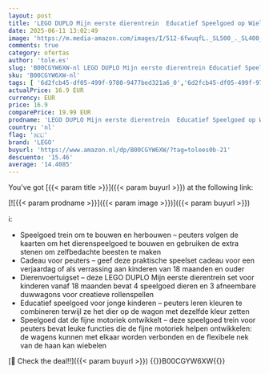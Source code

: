 ```yaml
---
layout: post
title: 'LEGO DUPLO Mijn eerste dierentrein  Educatief Speelgoed op Wielen voor Peuters  Creatieve Dieren om te Bouwen en Herbouwen  Bouwpakket voor Kinderen  Cadeau voor Jongen of Meisje vanaf 1 5 jaar 10412'
date: 2025-06-11 13:02:49
image: 'https://m.media-amazon.com/images/I/512-6fwuqfL._SL500_._SL400_.jpg'
comments: true
category: ofertas
author: 'tole.es'
slug: 'B00CGYW6XW-nl LEGO DUPLO Mijn eerste dierentrein Educatief Speelgoed op...'
sku: 'B00CGYW6XW-nl'
tags: [ '6d2fcb45-df05-499f-9780-9477bed321a6_0','6d2fcb45-df05-499f-9780-9477bed321a6_2601','6d2fcb45-df05-499f-9780-9477bed321a6_501','Arborist Merchandising Root','Bouw- & constructiespeelgoed','Educatief speelgoed','Montessori','Self Service','Sinterklaas','Special Features Stores','Speelgoed & spellen','Speelgoedbouwsets','lego','🇳🇱', ]
actualPrice: 16.9 EUR
currency: EUR
price: 16.9
comparePrice: 19.99 EUR
prodname: 'LEGO DUPLO Mijn eerste dierentrein  Educatief Speelgoed op Wielen voor Peuters  Creatieve Dieren om te Bouwen en Herbouwen  Bouwpakket voor Kinderen  Cadeau voor Jongen of Meisje vanaf 1 5 jaar 10412'
country: 'nl'
flag: '🇳🇱'
brand: 'LEGO'
buyurl: 'https://www.amazon.nl/dp/B00CGYW6XW/?tag=tolees0b-21'
descuento: '15.46'
average: '14.4085'
---
```


You've got [{{< param title >}}]({{< param buyurl >}}) at the following link:

[![{{< param prodname >}}]({{< param image >}})]({{< param buyurl >}})

ℹ️:

- Speelgoed trein om te bouwen en herbouwen – peuters volgen de kaarten om het dierenspeelgoed te bouwen en gebruiken de extra stenen om zelfbedachte beesten te maken
- Cadeau voor peuters – geef deze praktische speelset cadeau voor een verjaardag of als verrassing aan kinderen van 18 maanden en ouder
- Dierenvoertuigset – deze LEGO DUPLO Mijn eerste dierentrein set voor kinderen vanaf 18 maanden bevat 4 speelgoed dieren en 3 afneembare duwwagons voor creatieve rollenspellen
- Educatief speelgoed voor jonge kinderen – peuters leren kleuren te combineren terwijl ze het dier op de wagon met dezelfde kleur zetten
- Speelgoed dat de fijne motoriek ontwikkelt – deze speelgoed trein voor peuters bevat leuke functies die de fijne motoriek helpen ontwikkelen: de wagens kunnen met elkaar worden verbonden en de flexibele nek van de haan kan wiebelen

[🛒 Check the deal!!]({{< param buyurl >}})
{{<world>}}B00CGYW6XW{{</world>}}
